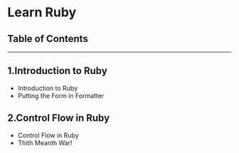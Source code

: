 # Learn Ruby 
## Table of Contents
---
## 1.Introduction to Ruby
- Introduction to Ruby
- Putting the Form in Formatter


## 2.Control Flow in Ruby
- Control Flow in Ruby
- Thith Meanth War!